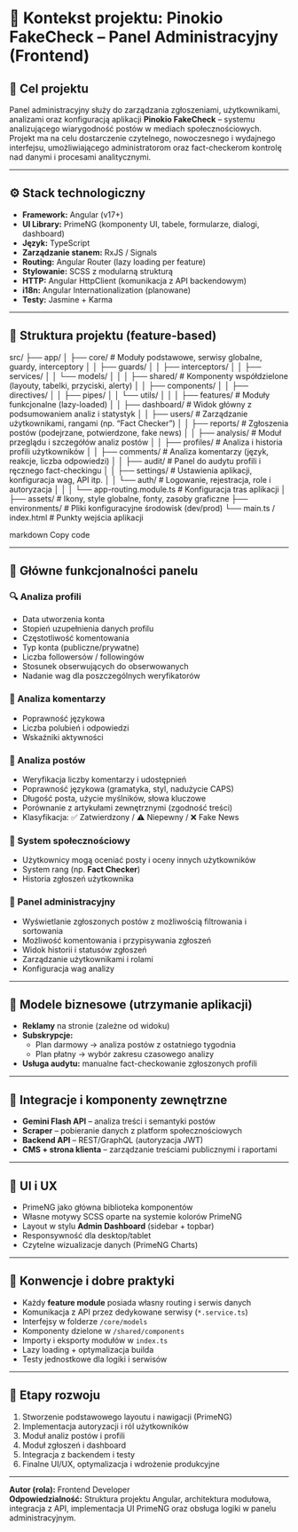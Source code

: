 # 📘 Kontekst projektu: **Pinokio FakeCheck – Panel Administracyjny (Frontend)**

## 🎯 Cel projektu
Panel administracyjny służy do zarządzania zgłoszeniami, użytkownikami, analizami oraz konfiguracją aplikacji **Pinokio FakeCheck** – systemu analizującego wiarygodność postów w mediach społecznościowych.  
Projekt ma na celu dostarczenie czytelnego, nowoczesnego i wydajnego interfejsu, umożliwiającego administratorom oraz fact-checkerom kontrolę nad danymi i procesami analitycznymi.

---

## ⚙️ Stack technologiczny
- **Framework:** Angular (v17+)
- **UI Library:** PrimeNG (komponenty UI, tabele, formularze, dialogi, dashboard)
- **Język:** TypeScript
- **Zarządzanie stanem:** RxJS / Signals
- **Routing:** Angular Router (lazy loading per feature)
- **Stylowanie:** SCSS z modularną strukturą
- **HTTP:** Angular HttpClient (komunikacja z API backendowym)
- **i18n:** Angular Internationalization (planowane)
- **Testy:** Jasmine + Karma

---

## 🧩 Struktura projektu (feature-based)
src/
├── app/
│ ├── core/ # Moduły podstawowe, serwisy globalne, guardy, interceptory
│ │ ├── guards/
│ │ ├── interceptors/
│ │ ├── services/
│ │ └── models/
│ │
│ ├── shared/ # Komponenty współdzielone (layouty, tabelki, przyciski, alerty)
│ │ ├── components/
│ │ ├── directives/
│ │ ├── pipes/
│ │ └── utils/
│ │
│ ├── features/ # Moduły funkcjonalne (lazy-loaded)
│ │ ├── dashboard/ # Widok główny z podsumowaniem analiz i statystyk
│ │ ├── users/ # Zarządzanie użytkownikami, rangami (np. “Fact Checker”)
│ │ ├── reports/ # Zgłoszenia postów (podejrzane, potwierdzone, fake news)
│ │ ├── analysis/ # Moduł przeglądu i szczegółów analiz postów
│ │ ├── profiles/ # Analiza i historia profili użytkowników
│ │ ├── comments/ # Analiza komentarzy (język, reakcje, liczba odpowiedzi)
│ │ ├── audit/ # Panel do audytu profili i ręcznego fact-checkingu
│ │ ├── settings/ # Ustawienia aplikacji, konfiguracja wag, API itp.
│ │ └── auth/ # Logowanie, rejestracja, role i autoryzacja
│ │
│ └── app-routing.module.ts # Konfiguracja tras aplikacji
│
├── assets/ # Ikony, style globalne, fonty, zasoby graficzne
├── environments/ # Pliki konfiguracyjne środowisk (dev/prod)
└── main.ts / index.html # Punkty wejścia aplikacji

markdown
Copy code

---

## 🧠 Główne funkcjonalności panelu

### 🔍 Analiza profili
- Data utworzenia konta  
- Stopień uzupełnienia danych profilu  
- Częstotliwość komentowania  
- Typ konta (publiczne/prywatne)  
- Liczba followersów / followingów  
- Stosunek obserwujących do obserwowanych  
- Nadanie wag dla poszczególnych weryfikatorów  

### 💬 Analiza komentarzy
- Poprawność językowa  
- Liczba polubień i odpowiedzi  
- Wskaźniki aktywności  

### 🧾 Analiza postów
- Weryfikacja liczby komentarzy i udostępnień  
- Poprawność językowa (gramatyka, styl, nadużycie CAPS)  
- Długość posta, użycie myślników, słowa kluczowe  
- Porównanie z artykułami zewnętrznymi (zgodność treści)  
- Klasyfikacja: ✅ Zatwierdzony / ⚠️ Niepewny / ❌ Fake News  

### 👥 System społecznościowy
- Użytkownicy mogą oceniać posty i oceny innych użytkowników  
- System rang (np. **Fact Checker**)  
- Historia zgłoszeń użytkownika  

### 🧮 Panel administracyjny
- Wyświetlanie zgłoszonych postów z możliwością filtrowania i sortowania  
- Możliwość komentowania i przypisywania zgłoszeń  
- Widok historii i statusów zgłoszeń  
- Zarządzanie użytkownikami i rolami  
- Konfiguracja wag analizy  

---

## 💼 Modele biznesowe (utrzymanie aplikacji)
- **Reklamy** na stronie (zależne od widoku)
- **Subskrypcje:**
  - Plan darmowy → analiza postów z ostatniego tygodnia  
  - Plan płatny → wybór zakresu czasowego analizy  
- **Usługa audytu:** manualne fact-checkowanie zgłoszonych profili  

---

## 🧠 Integracje i komponenty zewnętrzne
- **Gemini Flash API** – analiza treści i semantyki postów  
- **Scraper** – pobieranie danych z platform społecznościowych  
- **Backend API** – REST/GraphQL (autoryzacja JWT)  
- **CMS + strona klienta** – zarządzanie treściami publicznymi i raportami  

---

## 🎨 UI i UX
- PrimeNG jako główna biblioteka komponentów  
- Własne motywy SCSS oparte na systemie kolorów PrimeNG  
- Layout w stylu **Admin Dashboard** (sidebar + topbar)  
- Responsywność dla desktop/tablet  
- Czytelne wizualizacje danych (PrimeNG Charts)

---

## 🧰 Konwencje i dobre praktyki
- Każdy **feature module** posiada własny routing i serwis danych  
- Komunikacja z API przez dedykowane serwisy (`*.service.ts`)  
- Interfejsy w folderze `/core/models`  
- Komponenty dzielone w `/shared/components`  
- Importy i eksporty modułów w `index.ts`  
- Lazy loading + optymalizacja builda  
- Testy jednostkowe dla logiki i serwisów  

---

## 🚀 Etapy rozwoju
1. Stworzenie podstawowego layoutu i nawigacji (PrimeNG)
2. Implementacja autoryzacji i ról użytkowników
3. Moduł analiz postów i profili
4. Moduł zgłoszeń i dashboard
5. Integracja z backendem i testy
6. Finalne UI/UX, optymalizacja i wdrożenie produkcyjne

---

**Autor (rola):** Frontend Developer  
**Odpowiedzialność:** Struktura projektu Angular, architektura modułowa, integracja z API, implementacja UI PrimeNG oraz obsługa logiki w panelu administracyjnym.




